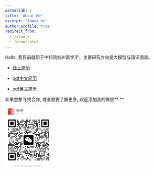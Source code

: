 ```yaml
---
permalink: /
title: "About Me"
excerpt: "About me"
author_profile: true
redirect_from: 
  - /about/
  - /about.html
---
```


Hello, 我目前就职于中科院杭州医学所。主要研究方向是大模型与知识图谱。

- [线上简历](https://huangtao36.github.io/cv/) 

- [pdf中文简历](http://huangtao36.github.io/files/Resume.pdf)  
- [pdf英文简历](http://huangtao36.github.io/files/Resume_en.pdf)  

  
如果您想寻找合作, 或者想要了解更多, 欢迎添加我的微信**:**   

<img src='/images/wechat.jpg' width="30%" height="30%">

